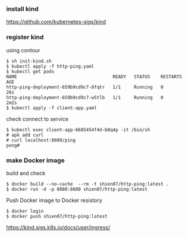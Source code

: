 ### install kind
https://github.com/kubernetes-sigs/kind

### register kind
using contour
```
$ sh init-kind.sh
$ kubectl apply -f http-ping.yaml
$ kubectl get pods
NAME                                    READY   STATUS    RESTARTS   AGE
http-ping-deployment-659b9cd9c7-8fqtr   1/1     Running   0          26s
http-ping-deployment-659b9cd9c7-w5tlb   1/1     Running   0          2m2s
$ kubectl apply -f client-app.yaml
```

check connect to service
```
$ kubectl exec client-app-6685454f4d-b8q4p -it /bin/sh
# apk add curl
# curl localhost:8080/ping
pong#
```

### make Docker image
build and check
```
$ docker build --no-cache  --rm -t shien07/http-ping:latest .
$ docker run -d -p 8080:8080 shien07/http-ping:latest
```

Push Docker image to Docker resistory
```
$ docker login
$ docker push shien07/http-ping:latest
```

https://kind.sigs.k8s.io/docs/user/ingress/
